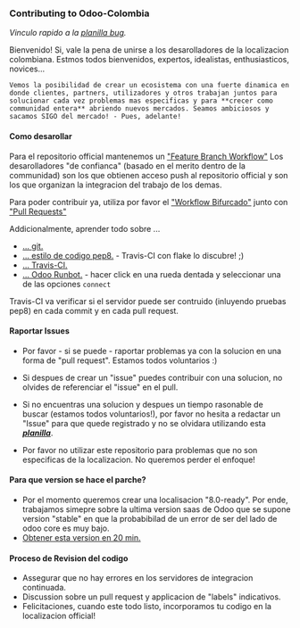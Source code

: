 ### Contributing to Odoo-Colombia

*Vinculo rapido a la [planilla bug](https://raw.githubusercontent.com/odoo-colombia/odoo-colombia/master/ISSUE_TEMPLATE.md).*

Bienvenido! Si, vale la pena de unirse a los desarolladores de la localizacion colombiana. Estmos todos bienvenidos, expertos, idealistas, enthusiasticos, novices...

```
Vemos la posibilidad de crear un ecosistema con una fuerte dinamica en donde clientes, partners, utilizadores y otros trabajan juntos para solucionar cada vez problemas mas especificas y para **crecer como communidad entera** abriendo nuevos mercados. Seamos ambiciosos y sacamos SIGO del mercado! - Pues, adelante!
```
#### Como desarollar
Para el repositorio official mantenemos un ["Feature Branch Workflow"](https://www.atlassian.com/es/git/workflows#!workflow-feature-branch)
Los desarolladores "de confianca" (basado en el merito dentro de la communidad) son los que obtienen acceso push al repositorio official y son los que organizan la integracion del trabajo de los demas.

Para poder contribuir ya, utiliza por favor el ["Workflow Bifurcado"](https://www.atlassian.com/es/git/workflows#!workflow-forking) junto con ["Pull Requests"](https://www.atlassian.com/es/git/workflows#!pull-request)

Addicionalmente, aprender todo sobre ...
- [... git.](https://www.atlassian.com/es/git/)
- [... estilo de codigo pep8.](http://recursospython.com/pep8es.pdf) - Travis-CI con flake lo discubre! ;)
- [... Travis-CI.](http://docs.travis-ci.com/user/getting-started/)
- [... Odoo Runbot.](http://runbot.odoo.com/runbot) - hacer click en una rueda dentada y seleccionar una de las opciones `connect`

Travis-CI va verificar si el servidor puede ser contruido (inluyendo pruebas pep8) en cada commit y en cada pull request.

#### Raportar Issues
- Por favor - si se puede - raportar problemas ya con la solucion en una forma de "pull request". Estamos todos voluntarios :)

- Si despues de crear un "issue" puedes contribuir con una solucion, no olvides de referenciar el "issue" en el pull.

- Si no encuentras una solucion y despues un tiempo rasonable de buscar (estamos todos voluntarios!), por favor no hesita a redactar un "Issue" para que quede registrado y no se olvidara utilizando esta ***[planilla](https://raw.githubusercontent.com/odoo-colombia/odoo-colombia/master/ISSUE_TEMPLATE.md)***.

- Por favor no utilizar este repositorio para problemas que no son especificas de la localizacion. No queremos perder el enfoque!

#### Para que version se hace el parche?
- Por el momento queremos crear una localisacion "8.0-ready". Por ende, trabajamos simepre sobre la ultima version saas de Odoo que se supone version "stable" en que la probabibilad de un error de ser del lado de odoo core es muy bajo.
- [Obtener esta version en 20 min.](https://github.com/odoo-colombia/odoo-vagrant)


#### Proceso de Revision del codigo
- Assegurar que no hay errores en los servidores de integracion continuada.
- Discussion sobre un pull request y applicacion de "labels" indicativos.
- Felicitaciones, cuando este todo listo, incorporamos tu codigo en la localizacion official!
